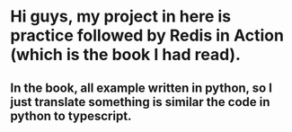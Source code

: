 # Hi guys, my project in here is practice followed by Redis in Action (which is the book I had read).

## In the book, all example written in python, so I just translate something is similar the code in python to typescript.
